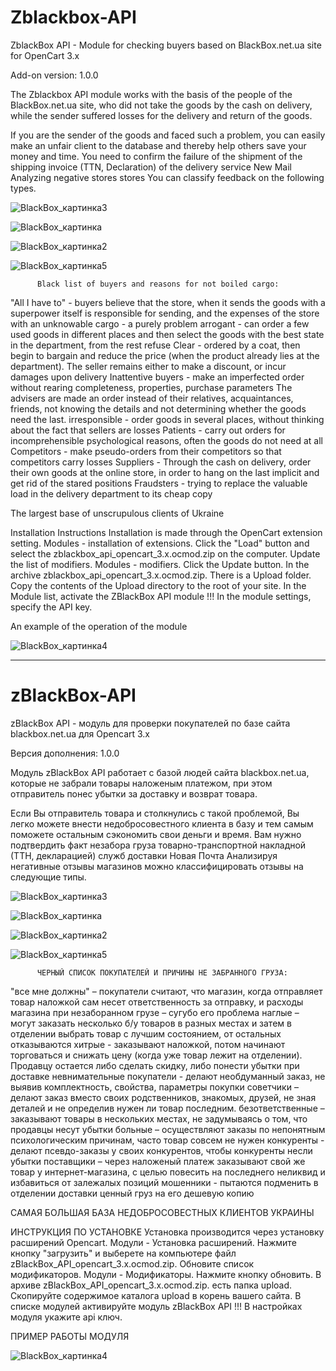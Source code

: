 # Zblackbox-API
ZblackBox API - Module for checking buyers based on BlackBox.net.ua site for OpenCart 3.x

Add-on version: 1.0.0


The Zblackbox API module works with the basis of the people of the BlackBox.net.ua site, who did not take the goods by the cash on delivery, while the sender suffered losses for the delivery and return of the goods.

If you are the sender of the goods and faced such a problem, you can easily make an unfair client to the database and thereby help others save your money and time. You need to confirm the failure of the shipment of the shipping invoice (TTN, Declaration) of the delivery service New Mail
Analyzing negative stores stores You can classify feedback on the following types.

![BlackBox_картинка3](https://user-images.githubusercontent.com/31914380/114687938-e6b1f700-9d1c-11eb-8cd1-7e7b98707fda.jpg)


![BlackBox_картинка](https://user-images.githubusercontent.com/31914380/114688075-0812e300-9d1d-11eb-892b-f59b0924dfcf.jpg)


![BlackBox_картинка2](https://user-images.githubusercontent.com/31914380/114688115-15c86880-9d1d-11eb-8ef9-5ba28c48443a.jpg)


![BlackBox_картинка5](https://user-images.githubusercontent.com/31914380/114688169-224cc100-9d1d-11eb-987b-236871118a40.jpg)

          Black list of buyers and reasons for not boiled cargo:
"All I have to" - buyers believe that the store, when it sends the goods with a superpower itself is responsible for sending, and the expenses of the store with an unknowable cargo - a purely problem
arrogant - can order a few used goods in different places and then select the goods with the best state in the department, from the rest refuse
Clear - ordered by a coat, then begin to bargain and reduce the price (when the product already lies at the department). The seller remains either to make a discount, or incur damages upon delivery
Inattentive buyers - make an imperfected order without rearing completeness, properties, purchase parameters
The advisers are made an order instead of their relatives, acquaintances, friends, not knowing the details and not determining whether the goods need the last.
irresponsible - order goods in several places, without thinking about the fact that sellers are losses
Patients - carry out orders for incomprehensible psychological reasons, often the goods do not need at all
Competitors - make pseudo-orders from their competitors so that competitors carry losses
Suppliers - Through the cash on delivery, order their own goods at the online store, in order to hang on the last implicit and get rid of the stared positions
Fraudsters - trying to replace the valuable load in the delivery department to its cheap copy

The largest base of unscrupulous clients of Ukraine


Installation Instructions
Installation is made through the OpenCart extension setting. Modules - installation of extensions. Click the "Load" button and select the zblackbox_api_opencart_3.x.ocmod.zip on the computer.
Update the list of modifiers. Modules - modifiers. Click the Update button.
In the archive zblackbox_api_opencart_3.x.ocmod.zip. There is a Upload folder. Copy the contents of the Upload directory to the root of your site.
In the Module list, activate the ZBlackBox API module !!!
In the module settings, specify the API key.
 

An example of the operation of the module

![BlackBox_картинка4](https://user-images.githubusercontent.com/31914380/114688379-50320580-9d1d-11eb-8dd9-1a8a422a3add.jpg)



----------------

# zBlackBox-API
zBlackBox API - модуль для проверки покупателей по базе сайта blackbox.net.ua для Opencart 3.x

Версия дополнения: 1.0.0


Модуль zBlackBox API работает с базой людей сайта blackbox.net.ua, которые не забрали товары наложеным платежом, при этом отправитель понес убытки за доставку и возврат товара.

Если Вы отправитель товара и столкнулись с такой проблемой, Вы легко можете внести недобросовестного клиента в базу и тем самым поможете остальным сэкономить свои деньги и время. Вам нужно подтвердить факт незабора груза товарно-транспортной накладной (ТТН, декларацией) служб доставки Новая Почта
Анализируя негативные отзывы магазинов можно классифицировать отзывы на следующие типы.

![BlackBox_картинка3](https://user-images.githubusercontent.com/31914380/114687938-e6b1f700-9d1c-11eb-8cd1-7e7b98707fda.jpg)


![BlackBox_картинка](https://user-images.githubusercontent.com/31914380/114688075-0812e300-9d1d-11eb-892b-f59b0924dfcf.jpg)


![BlackBox_картинка2](https://user-images.githubusercontent.com/31914380/114688115-15c86880-9d1d-11eb-8ef9-5ba28c48443a.jpg)


![BlackBox_картинка5](https://user-images.githubusercontent.com/31914380/114688169-224cc100-9d1d-11eb-987b-236871118a40.jpg)


          ЧЕРНЫЙ СПИСОК ПОКУПАТЕЛЕЙ И ПРИЧИНЫ НЕ ЗАБРАННОГО ГРУЗА:
"все мне должны" – покупатели считают, что магазин, когда отправляет товар наложкой сам несет ответственность за отправку, и расходы магазина при незаборанном грузе – сугубо его проблема
наглые – могут заказать несколько б/у товаров в разных местах и затем в отделении выбрать товар с лучшим состоянием, от остальных отказываются
хитрые - заказывают наложкой, потом начинают торговаться и снижать цену (когда уже товар лежит на отделении). Продавцу остается либо сделать скидку, либо понести убытки при доставке
невнимательные покупатели - делают необдуманный заказ, не выявив комплектность, свойства, параметры покупки
советчики – делают заказ вместо своих родственников, знакомых, друзей, не зная деталей и не определив нужен ли товар последним.
безответственные – заказывают товары в нескольких местах, не задумываясь о том, что продавцы несут убытки
больные – осуществляют заказы по непонятным психологическим причинам, часто товар совсем не нужен
конкуренты - делают псевдо-заказы у своих конкурентов, чтобы конкуренты несли убытки
поставщики – через наложеный платеж заказывают свой же товар у интернет-магазина, с целью повесить на последнего неликвид и избавиться от залежалых позиций
мошенники - пытаются подменить в отделении доставки ценный груз на его дешевую копию

САМАЯ БОЛЬШАЯ БАЗА НЕДОБРОСОВЕСТНЫХ КЛИЕНТОВ УКРАИНЫ


ИНСТРУКЦИЯ ПО УСТАНОВКЕ
Установка производится через установку расширений Opencart. Модули - Установка расширений. Нажмите кнопку "загрузить" и выберете на компьютере файл zBlackBox_API_opencart_3.x.ocmod.zip.
Обновите список модификаторов. Модули - Модификаторы. Нажмите кнопку обновить.
В архиве zBlackBox_API_opencart_3.x.ocmod.zip. есть папка upload. Скопируйте содержимое каталога upload в корень вашего сайта.
В списке модулей активируйте модуль zBlackBox API !!!
В настройках модуля укажите api ключ.
 

ПРИМЕР РАБОТЫ МОДУЛЯ

![BlackBox_картинка4](https://user-images.githubusercontent.com/31914380/114688379-50320580-9d1d-11eb-8dd9-1a8a422a3add.jpg)


